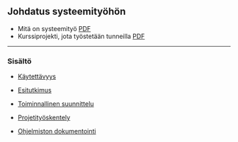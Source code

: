 ## Johdatus systeemityöhön

- Mitä on systeemityö [PDF](../docs/systeemityo_esittely.pdf)
- Kurssiprojekti, jota työstetään tunneilla [PDF](../docs/asunnonvuokraus.pdf)

---
### Sisältö

- [Käytettävyys](kaytettavyys.md)

- [Esitutkimus](esitutkimus.md)

- [Toiminnallinen suunnittelu](toiminnallinen.md)

- [Projetityöskentely](projektityoskentely.md)

- [Ohjelmiston dokumentointi](ohjelmiston_dokumentointi.md)
